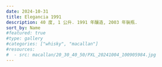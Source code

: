 ```yaml
---
date: 2024-10-31
title: Elegancia 1991
description: 40 度, 1 公升. 1991 年釀造, 2003 年裝瓶.
sort_by: Name
#featured: true
#type: gallery
#categories: ["whisky", "macallan"]
#resources:
#  - src: macallan/20_30_40_50/PXL_20241004_100905984.jpg
---
```

